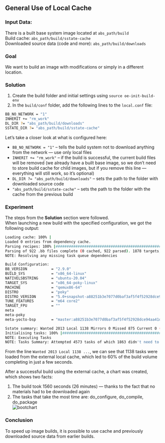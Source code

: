 ## General Use of Local Cache

### Input Data:  
There is a built base system image located at `abs_path/build`  
Build cache: `abs_path/build/sstate-cache`  
Downloaded source data (code and more): `abs_path/build/downloads`  

### Goal  
We want to build an image with modifications or simply in a different location.

### Solution  
1) Create the build folder and initial settings using `source oe-init-build-env`  
2) In the `build/conf` folder, add the following lines to the `local.conf` file:

```bash
BB_NO_NETWORK = "1"
INHERIT += "rm_work"
DL_DIR ?= "abs_path/build/downloads"
SSTATE_DIR ?= "abs_path/build/sstate-cache"
```

Let’s take a closer look at what is configured here:
+ `BB_NO_NETWORK = "1"` – tells the build system not to download anything from the network — use only local files  
+ `INHERIT += "rm_work"` – if the build is successful, the current build files will be removed (we already have a built base image, so we don’t need to store build cache for child images, but if you remove this line — everything will still work, so it’s optional)  
+ `DL_DIR ?= "abs_path/build/downloads"` – sets the path to the folder with downloaded source code  
+ `"abs_path/build/sstate-cache"` – sets the path to the folder with the cache from the previous build

### Experiment  
The steps from the **Solution** section were followed.  
When launching a new build with the specified configuration, we got the following output:

```bash
Loading cache: 100% |                                                                                                                                                                                           | ETA:  --:--:--
Loaded 0 entries from dependency cache.
Parsing recipes: 100% |##########################################################################################################################################################################################| Time: 0:00:10
Parsing of 922 .bb files complete (0 cached, 922 parsed). 1878 targets, 47 skipped, 0 masked, 0 errors.
NOTE: Resolving any missing task queue dependencies

Build Configuration:
BB_VERSION           = "2.9.0"
BUILD_SYS            = "x86_64-linux"
NATIVELSBSTRING      = "ubuntu-20.04"
TARGET_SYS           = "x86_64-poky-linux"
MACHINE              = "qemux86-64"
DISTRO               = "poky"
DISTRO_VERSION       = "5.0+snapshot-a88251b3e7077d0baf3af5f4f52928dce94aa41d"
TUNE_FEATURES        = "m64 core2"
TARGET_FPU           = ""
meta                 
meta-poky            
meta-yocto-bsp       = "master:a88251b3e7077d0baf3af5f4f52928dce94aa41d"

Sstate summary: Wanted 2013 Local 1138 Mirrors 0 Missed 875 Current 0 (56% match, 0% complete)################################################################################################                   | ETA:  0:00:00
Initialising tasks: 100% |#######################################################################################################################################################################################| Time: 0:00:01
NOTE: Executing Tasks
NOTE: Tasks Summary: Attempted 4573 tasks of which 1863 didn't need to be rerun and all succeeded.
```

From the line `Wanted 2013 Local 1138 ...`, we can see that 1138 tasks were loaded from the external local cache, which led to 60% of the build volume completing in just a few seconds.

After a successful build using the external cache, a chart was created, which shows two facts:
1) The build took 1560 seconds (26 minutes) — thanks to the fact that no materials had to be downloaded again  
2) The tasks that take the most time are: do_configure, do_compile, do_package  
![bootchart](https://github.com/moevm/os_profiling/assets/90711883/477ae24a-15cf-474b-b758-ca1d0eb633ac)

### Conclusion  
To speed up image builds, it is possible to use cache and previously downloaded source data from earlier builds.
